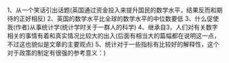 1、从一个笑话引出话题(英国通过资金投入来提升国民的数学水平，结果反而和期待的正好相反)
2、英国的数学水平比全球的数学水平的中位数要低
3、什么促使我(作者)从事统计学(统计学时关于一群人的科学)
4、继承自3，人们对有关数字相关的事情有着和真实情况比较大的出入(后面有相当大的篇幅都在说明这一点，不过这也貌似是文章的主要观点)
5、统计对于一些指标有比较好的解释性，这个对于政策的制定有很强的参考意义：)
